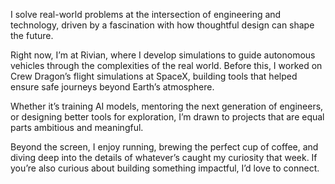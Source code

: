 I solve real-world problems at the intersection of engineering and technology, driven by a fascination with how thoughtful design can shape the future.

Right now, I’m at Rivian, where I develop simulations to guide autonomous vehicles through the complexities of the real world. Before this, I worked on Crew Dragon’s flight simulations at SpaceX, building tools that helped ensure safe journeys beyond Earth’s atmosphere.

Whether it’s training AI models, mentoring the next generation of engineers, or designing better tools for exploration, I’m drawn to projects that are equal parts ambitious and meaningful.

Beyond the screen, I enjoy running, brewing the perfect cup of coffee, and diving deep into the details of whatever’s caught my curiosity that week. If you’re also curious about building something impactful, I’d love to connect.
